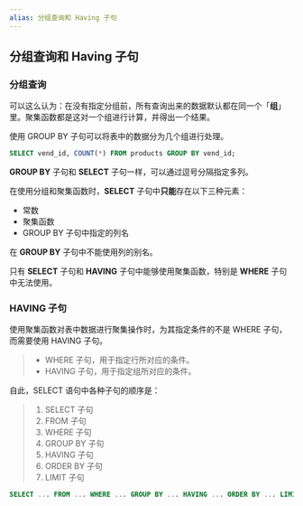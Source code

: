 ```yaml
---
alias: 分组查询和 Having 子句
---
```


## 分组查询和 Having 子句

### 分组查询

可以这么认为：在没有指定分组前，所有查询出来的数据默认都在同一个「**组**」里。聚集函数都是这对一个组进行计算，并得出一个结果。

使用 GROUP BY 子句可以将表中的数据分为几个组进行处理。

``` sql
SELECT vend_id, COUNT(*) FROM products GROUP BY vend_id;
```

**GROUP BY** 子句和 **SELECT** 子句一样，可以通过逗号分隔指定多列。

在使用分组和聚集函数时，**SELECT** 子句中**只能**存在以下三种元素：

- 常数
- 聚集函数
- GROUP BY 子句中指定的列名

在 **GROUP BY** 子句中不能使用列的别名。

只有 **SELECT** 子句和 **HAVING** 子句中能够使用聚集函数，特别是 **WHERE** 子句中无法使用。

### HAVING 子句

使用聚集函数对表中数据进行聚集操作时，为其指定条件的不是 WHERE 子句，而需要使用 HAVING 子句。

  > - WHERE 子句，用于指定行所对应的条件。
  > - HAVING 子句，用于指定组所对应的条件。

自此，SELECT 语句中各种子句的顺序是：

  > 1. SELECT 子句
  > 2. FROM 子句
  > 3. WHERE 子句
  > 4. GROUP BY 子句
  > 5. HAVING 子句
  > 6. ORDER BY 子句
  > 7. LIMIT 子句

``` sql
SELECT ... FROM ... WHERE ... GROUP BY ... HAVING ... ORDER BY ... LIMIT ... ;
```


